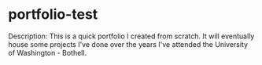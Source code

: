 # portfolio-test

Description: This is a quick portfolio I created from scratch. It will eventually house some projects
I've done over the years I've attended the University of Washington - Bothell.<br>
